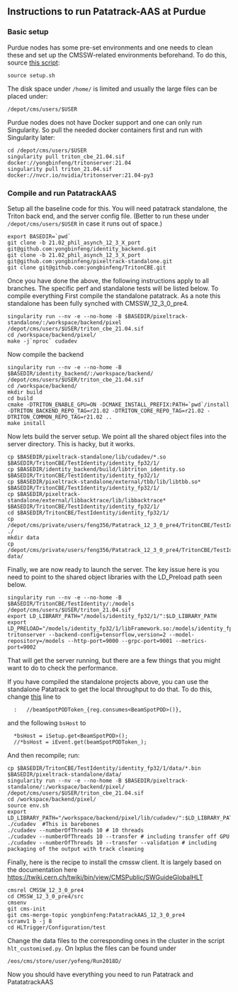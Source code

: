 ## Instructions to run Patatrack-AAS at Purdue

### Basic setup 
Purdue nodes has some pre-set environments and one needs to clean these and set up the CMSSW-related environments beforehand. To do this,
source [this script](https://github.com/yongbinfeng/TritonCBE/blob/main/TestIdentity/setup.sh):

```
source setup.sh
```

The disk space under `/home/` is limited and usually the large files can be placed under:
```
/depot/cms/users/$USER
```

Purdue nodes does not have Docker support and one can only run Singularity. So pull the needed docker containers first and run with Singularity later:

```
cd /depot/cms/users/$USER
singularity pull triton_cbe_21.04.sif docker://yongbinfeng/tritonserver:21.04
singularity pull triton_21.04.sif docker://nvcr.io/nvidia/tritonserver:21.04-py3
```

### Compile and run PatatrackAAS

Setup all the baseline code for this. You will need patatrack standalone, the Triton back end, and the server config file. (Better to run these under `/depot/cms/users/$USER` in case it runs out of space.)

```
export BASEDIR=`pwd` 
git clone -b 21.02_phil_asynch_12_3_X_port git@github.com:yongbinfeng/identity_backend.git
git clone -b 21.02_phil_asynch_12_3_X_port git@github.com:yongbinfeng/pixeltrack-standalone.git
git clone git@github.com:yongbinfeng/TritonCBE.git
```

Once you have done the above, the following instructions apply to all branches. The specific perf and standalone tests will be listed below. To compile everything
First compile the standalone patatrack. As a note this standalone has been fully synched with CMSSW_12_3_0_pre4.

```
singularity run --nv -e --no-home -B $BASEDIR/pixeltrack-standalone/:/workspace/backend/pixel /depot/cms/users/$USER/triton_cbe_21.04.sif
cd /workspace/backend/pixel/ 
make -j`nproc` cudadev 
```

Now compile the backend

```
singularity run --nv -e --no-home -B $BASEDIR/identity_backend/:/workspace/backend/ /depot/cms/users/$USER/triton_cbe_21.04.sif
cd /workspace/backend/ 
mkdir build 
cd build 
cmake -DTRITON_ENABLE_GPU=ON -DCMAKE_INSTALL_PREFIX:PATH=`pwd`/install -DTRITON_BACKEND_REPO_TAG=r21.02 -DTRITON_CORE_REPO_TAG=r21.02 -DTRITON_COMMON_REPO_TAG=r21.02 .. 
make install 
```

Now lets build the server setup. We point all the shared object files into the server directory. This is hacky, but it works. 

```
cp $BASEDIR/pixeltrack-standalone/lib/cudadev/*.so $BASEDIR/TritonCBE/TestIdentity/identity_fp32/1/ 
cp $BASEDIR/identity_backend/build/libtriton_identity.so                     $BASEDIR/TritonCBE/TestIdentity/identity_fp32/1/ 
cp $BASEDIR/pixeltrack-standalone/external/tbb/lib/libtbb.so*                $BASEDIR/TritonCBE/TestIdentity/identity_fp32/1/ 
cp $BASEDIR/pixeltrack-standalone/external/libbacktrace/lib/libbacktrace*  $BASEDIR/TritonCBE/TestIdentity/identity_fp32/1/ 
cd $BASEDIR/TritonCBE/TestIdentity/identity_fp32/1/
cp /depot/cms/private/users/feng356/Patatrack_12_3_0_pre4/TritonCBE/TestIdentity/identity_fp32/1/plugins.txt ./
mkdir data
cp /depot/cms/private/users/feng356/Patatrack_12_3_0_pre4/TritonCBE/TestIdentity/identity_fp32/1/data/* data/
```

Finally, we are now ready to launch the server. The key issue here is you need to point to the shared object libraries with the LD_Preload path seen below. 

```
singularity run --nv -e --no-home -B $BASEDIR/TritonCBE/TestIdentity/:/models /depot/cms/users/$USER/triton_21.04.sif
export LD_LIBRARY_PATH="/models/identity_fp32/1/":$LD_LIBRARY_PATH
export LD_PRELOAD="/models/identity_fp32/1/libFramework.so:/models/identity_fp32/1/libCUDACore.so:/models/identity_fp32/1/libtbb.so.2:/models/identity_fp32/1/libCUDADataFormats.so:/models/identity_fp32/1/libCondFormats.so:/models/identity_fp32/1/pluginBeamSpotProducer.so:/models/identity_fp32/1/pluginSiPixelClusterizer.so:/models/identity_fp32/1/pluginValidation.so:/models/identity_fp32/1/pluginPixelTriplets.so:/models/identity_fp32/1/pluginPixelTrackFitting.so:/models/identity_fp32/1/pluginPixelVertexFinding.so:pluginSiPixelRecHits.so:/models/identity_fp32/1/libCUDADataFormats.so" 
tritonserver --backend-config=tensorflow,version=2 --model-repository=/models --http-port=9000 --grpc-port=9001 --metrics-port=9002
```
That will get the server running, but there are a few things that you might want to do to check the performance. 

If you have compiled the standalone projects above, you can use the standalone Patatrack to get the local throughput to do that. To do this, change [this](https://github.com/yongbinfeng/pixeltrack-standalone/blob/21.02_phil_asynch_12_3_X_port/src/cudadev/plugin-BeamSpotProducer/BeamSpotToCUDA.cc#L31) line to
```
  :   //beamSpotPODToken_{reg.consumes<BeamSpotPOD>()},
```

and the following `bsHost` to
```
  *bsHost = iSetup.get<BeamSpotPOD>();
  //*bsHost = iEvent.get(beamSpotPODToken_);
```
And then recompile; run:
```
cp $BASEDIR/TritonCBE/TestIdentity/identity_fp32/1/data/*.bin $BASEDIR/pixeltrack-standalone/data/
singularity run --nv -e --no-home -B $BASEDIR/pixeltrack-standalone/:/workspace/backend/pixel/ /depot/cms/users/$USER/triton_cbe_21.04.sif
cd /workspace/backend/pixel/ 
source env.sh
export LD_LIBRARY_PATH="/workspace/backend/pixel/lib/cudadev/":$LD_LIBRARY_PATH
./cudadev  #This is barebones
./cudadev --numberOfThreads 10 # 10 threads
./cudadev --numberOfThreads 10 --transfer # including transfer off GPU
./cudadev --numberOfThreads 10 --transfer --validation # including packaging of the output with track cleaning
```

Finally, here is the recipe to install the cmssw client. It is largely based on the documentation here https://twiki.cern.ch/twiki/bin/view/CMSPublic/SWGuideGlobalHLT
```
cmsrel CMSSW_12_3_0_pre4
cd CMSSW_12_3_0_pre4/src
cmsenv
git cms-init
git cms-merge-topic yongbinfeng:PatatrackAAS_12_3_0_pre4
scramv1 b -j 8
cd HLTrigger/Configuration/test
```
Change the data files to the corresponding ones in the cluster in the script `hlt_customised.py`. On lxplus the files can be found under
```
/eos/cms/store/user/yofeng/Run2018D/
```

Now you should have everything you need to run Patatrack and PatatatrackAAS





